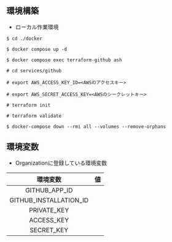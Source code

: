 ## 環境構築

- ローカル作業環境

```shell
$ cd ./docker

$ docker compose up -d

$ docker compose exec terraform-github ash

# cd services/github

# export AWS_ACCESS_KEY_ID=<AWSのアクセスキー>

# export AWS_SECRET_ACCESS_KEY=<AWSのシークレットキー>

# terraform init

# terraform validate

$ docker-compose down --rmi all --volumes --remove-orphans
```

## 環境変数

- Organizationに登録している環境変数

|環境変数|値|
|:--:|:--:|
|GITHUB_APP_ID||
|GITHUB_INSTALLATION_ID||
|PRIVATE_KEY||
|ACCESS_KEY||
|SECRET_KEY||
